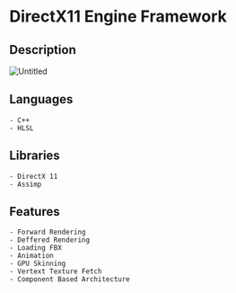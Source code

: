 # DirectX11 Engine Framework

Description
----

![Untitled](https://user-images.githubusercontent.com/69115321/133629823-1fe573b0-460a-4d52-83d0-ef6f077e80da.png)


Languages
----
    - C++
    - HLSL

Libraries
----
    - DirectX 11
    - Assimp

Features
----
    - Forward Rendering
    - Deffered Rendering
    - Loading FBX
    - Animation
    - GPU Skinning
    - Vertext Texture Fetch
    - Component Based Architecture

